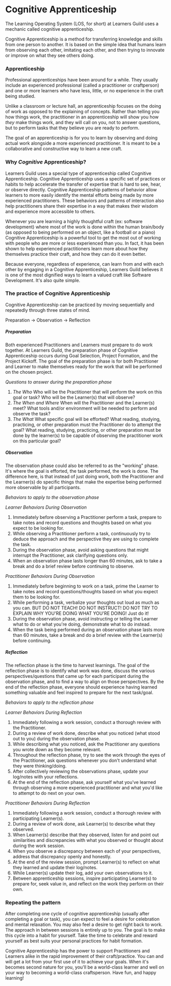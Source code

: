 # Cognitive Apprenticeship

The Learning Operating System (LOS, for short) at Learners Guild uses a mechanic called cognitive apprenticeship.

Cognitive Apprenticeship is a method for transferring knowledge and skills from one person to another. It is based on the simple idea that humans learn from observing each other, imitating each other, and then trying to innovate or improve on what they see others doing.

### Apprenticeship

Professional apprenticeships have been around for a while. They usually include an experienced professional (called a practitioner or craftperson) and one or more learners who have less, little, or no experience in the craft being studied.

Unlike a classroom or lecture hall, an apprenticeship focuses on the doing of work as opposed to the explaining of concepts. Rather than telling you how things work, the practitioner in an apprenticeship will show you how *they* make things work, and they will call on you, not to answer questions, but to perform tasks that they believe you are ready to perform.

The goal of an apprenticeship is for you to learn by observing and doing actual work alongside a more experienced practitioner. It is meant to be a collaborative and constructive way to learn a new craft.

### Why *Cognitive* Apprenticeship?

Learners Guild uses a special type of apprenticeship called Cognitive Apprenticeship. Cognitive Apprenticeship uses a specific set of practices or habits to help accelerate the transfer of expertise that is hard to see, hear, or observe directly. Cognitive Apprenticeship patterns of behavior allow learners to more easily identify the mental efforts being made by more experienced practitioners. These behaviors and patterns of interaction also help practitioners share their expertise in a way that makes their wisdom and experience more accessible to others.

Whenever you are learning a highly thoughtful craft (ex: software development) where most of the work is done within the human brain/body (as opposed to being performed on an object, like a football or a piano) Cognitive Apprenticeship is a powerful tool to get the most out of working with people who are more or less experienced than you. In fact, it has been shown to help experienced practitioners learn more about how they themselves practice their craft, and how they can do it even better.

Because everyone, regardless of experience, can learn from and with each other by engaging in a Cognitive Apprenticeship, Learners Guild believes it is one of the most dignified ways to learn a valued craft like Software Development. It's also quite simple.

### The practice of Cognitive Apprenticeship

Cognitive Apprenticeship can be practiced by moving sequentially and repeatedly through three states of mind.

Preparation -> Observation -> Reflection

##### Preparation

Both experienced Practitioners and Learners must prepare to do work together. At Learners Guild, the preparation phase of Cognitive Apprenticeship occurs during Goal Selection, Project Formation, and the Project Kickoff. The goal of the preparation phase is for both Practitioner and Learner to make themselves ready for the work that will be performed on the chosen project.

*Questions to answer during the preparation phase*

1. *The Who* Who will be the Practitioner that will perform the work on this goal or task? Who will be the Learner(s) that will observe?
2. *The When and Where* When will the Practitioner and the Learner(s) meet? What tools and/or environment will be needed to perform and observe the task?
3. *The What* What specific goal will be efforted? What reading, studying, practicing, or other preparation must the Practitioner do to attempt the goal? What reading, studying, practicing, or other preparation must be done by the learner(s) to be capable of observing the practitioner work on this particular goal?

##### Observation

The observation phase could also be referred to as the "working" phase. It's where the goal is efforted, the task performed, the work is done. The difference here, is that instead of just doing work, both the Practitioner and the Learner(s) do specific things that make the expertise being performed more observable by all participants.

*Behaviors to apply to the observation phase*

*Learner Behaviors During Observation*

1. Immediately before observing a Practitioner perform a task, prepare to take notes and record questions and thoughts based on what you expect to be looking for.
2. While observing a Practitioner perform a task, continuously try to deduce the approach and the perspective they are using to complete the task.
3. During the observation phase, avoid asking questions that might interrupt the Practitioner, ask clarifying questions only.
4. When an observation phase lasts longer than 60 minutes, ask to take a break and do a brief review before continuing to observe.

*Practitioner Behaviors During Observation*

1. Immediately before beginning to work on a task, prime the Learner to take notes and record questions/thoughts based on what you expect them to be looking for.
2. While performing a task, verbalize your thoughts out loud as much as you can. BUT DO NOT TEACH! DO NOT INSTRUCT! DO NOT TRY TO EXPLAIN WHY YOU'RE DOING WHAT YOU'RE DOING! Just do it!
3. During the observation phase, avoid instructing or telling the Learner what to do or what you're doing, demonstrate what to do instead.
4. When the task being performed during an observation phase lasts more than 60 minutes, take a break and do a brief review with the Learner(s) before continuing.

##### Reflection

The reflection phase is the time to harvest learnings. The goal of the reflection phase is to identify what work was done, discuss the various perspectives/questions that came up for each participant during the observation phase, and to find a way to align on those perspectives. By the end of the reflection phase, everyone should experience having learned something valuable and feel inspired to prepare for the next task/goal.

*Behaviors to apply to the reflection phase*

*Learner Behaviors During Reflection*

1. Immediately following a work session, conduct a thorough review with the Practitioner.
2. During a review of work done, describe what you noticed (what stood out to you) during the observation phase.
3. While describing what you noticed, ask the Practitioner any questions you wrote down as they become relevant.
3. Throughout the reflection phase, try to see the work through the eyes of the Practitioner, ask questions whenever you don't understand what they were thinking/doing.
4. After collectively reviewing the observations phase, update your log/notes with your reflections.
5. At the end of the reflection phase, ask yourself what you've learned through observing a more experienced practitioner and what you'd like to attempt to do next on your own.

*Practitioner Behaviors During Reflection*

1. Immediately following a work session, conduct a thorough review with participating Learner(s).
2. During a review of work done, ask Learner(s) to describe what they observed.
3. When Learner(s) describe that they observed, listen for and point out similarities and discrepancies with what you observed or thought about during the work session.
3. When you observe a discrepancy between each of your perspectives, address that discrepancy openly and honestly.
4. At the end of the review session, prompt Learner(s) to reflect on what they learned and update their log/notes.
5. While Learner(s) update their log, add your own observations to it.
6. Between apprenticeship sessions, inspire participating Learner(s) to prepare for, seek value in, and reflect on the work they perform on their own.

### Repeating the pattern

After completing one cycle of cognitive apprenticeship (usually after completing a goal or task), you can expect to feel a desire for celebration and mental relaxation. You may also feel a desire to get right back to work. The approach in between sessions is entirely up to you. The goal is to make this cycle into a habit for yourself. Take the time to celebrate and reward yourself as best suits your personal practices for habit formation.

Cognitive Apprenticeship has the power to support Practitioners and Learners alike in the rapid improvement of their craft/practice. You can and will get a lot from your first use of it to achieve your goals. When it's becomes second nature for you, you'll be a world-class learner and well on your way to becoming a world-class craftsperson. Have fun, and happy learning!

